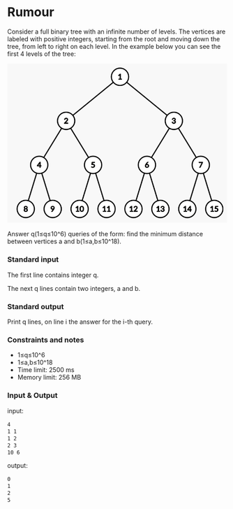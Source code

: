 # Rumour

Consider a full binary tree with an infinite number of levels. The vertices are labeled with positive integers, starting from the root and moving down the tree, from left to right on each level. In the example below you can see the first 4 levels of the tree:

![](fig1.png)

Answer q(1≤q≤10^6) queries of the form: find the minimum distance between vertices a and b(1≤a,b≤10^18).

### Standard input

The first line contains integer q.

The next q lines contain two integers, a and b.

### Standard output

Print q lines, on line i the answer for the i-th query.

### Constraints and notes

* 1≤q≤10^6
* 1≤a,b≤10^18
* Time limit: 2500 ms
* Memory limit: 256 MB

### Input & Output

input:

```
4
1 1
1 2
2 3
10 6
```

output:

```
0
1
2
5
```